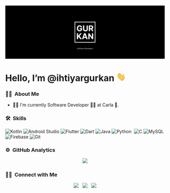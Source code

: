[![Header](https://raw.githubusercontent.com/ihtiyargurkan/ihtiyargurkan/main/linkedin.png "Header")](https://some-url.dev/)


# Hello, I’m @ihtiyargurkan <img src="https://raw.githubusercontent.com/ihtiyargurkan/ihtiyargurkan/main/wave.gif" width="30px">
 
 ### 👨‍💻 &nbsp;About Me

- 👨‍💼 I'm currently Software Developer 👨‍💻 at Carla 🏦.


### 🛠 &nbsp;Skills

![Kotlin](https://img.shields.io/badge/kotlin-%230095D5.svg?style=for-the-badge&logo=kotlin&logoColor=white)
![Android Studio](https://img.shields.io/badge/Android%20Studio-3DDC84.svg?style=for-the-badge&logo=android-studio&logoColor=white)
![Flutter](https://img.shields.io/badge/Flutter-%2302569B.svg?style=for-the-badge&logo=Flutter&logoColor=white)
![Dart](https://img.shields.io/badge/dart-%230175C2.svg?style=for-the-badge&logo=dart&logoColor=white)
![Java](https://img.shields.io/badge/java-%23ED8B00.svg?style=for-the-badge&logo=java&logoColor=white)
![Python](https://img.shields.io/badge/Python-14354C?style=for-the-badge&logo=python&logoColor=white)&nbsp;
![C](https://img.shields.io/badge/c-%2300599C.svg?style=for-the-badge&logo=c&logoColor=white)
![MySQL](https://img.shields.io/badge/mysql-%2300f.svg?style=for-the-badge&logo=mysql&logoColor=white)
![Firebase](https://img.shields.io/badge/firebase-%23039BE5.svg?style=for-the-badge&logo=firebase)
![Git](https://img.shields.io/badge/git-%23F05033.svg?style=for-the-badge&logo=git&logoColor=white)


 ### ⚙️ &nbsp;GitHub Analytics

<p align="center">
<a href="https://github.com/ihtiyargurkan">
<img height="150em" src="https://github-readme-stats.vercel.app/api/top-langs/?username=ihtiyargurkan&layout=compact&theme=dracula"/>
</a>
</p>
 

### 🤝🏻 &nbsp;Connect with Me
<p align='center'>
<a href="https://twitter.com/ygihtiyar"><img height="30" src="https://github.com/WaylonWalker/WaylonWalker/blob/main/icon/twitter.png?raw=true"></a>&nbsp;&nbsp;
<a href="https://www.instagram.com/ygurkanihtiyar/"><img height="30" src="https://github.com/WaylonWalker/WaylonWalker/blob/main/icon/instagram.jpg?raw=true"></a>&nbsp;&nbsp;
<a href="https://www.linkedin.com/in/ygihtiyar//"><img height="30" src="https://github.com/WaylonWalker/WaylonWalker/blob/main/icon/linkedin.png?raw=true"></a>
</p>
